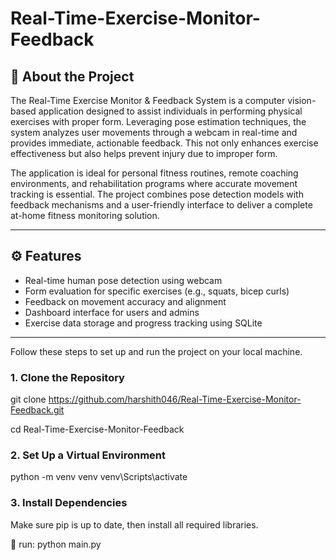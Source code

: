 # Real-Time-Exercise-Monitor-Feedback

## 📌 About the Project

The Real-Time Exercise Monitor & Feedback System is a computer vision-based application designed to assist individuals in performing physical exercises with proper form. Leveraging pose estimation techniques, the system analyzes user movements through a webcam in real-time and provides immediate, actionable feedback. This not only enhances exercise effectiveness but also helps prevent injury due to improper form.

The application is ideal for personal fitness routines, remote coaching environments, and rehabilitation programs where accurate movement tracking is essential. The project combines pose detection models with feedback mechanisms and a user-friendly interface to deliver a complete at-home fitness monitoring solution.

---

## ⚙️ Features

- Real-time human pose detection using webcam
- Form evaluation for specific exercises (e.g., squats, bicep curls)
- Feedback on movement accuracy and alignment
- Dashboard interface for users and admins
- Exercise data storage and progress tracking using SQLite

---

Follow these steps to set up and run the project on your local machine.

### 1. Clone the Repository

git clone https://github.com/harshith046/Real-Time-Exercise-Monitor-Feedback.git

cd Real-Time-Exercise-Monitor-Feedback


### 2. Set Up a Virtual Environment

python -m venv venv
venv\Scripts\activate


### 3. Install Dependencies

Make sure pip is up to date, then install all required libraries.


🚀 run: python main.py
